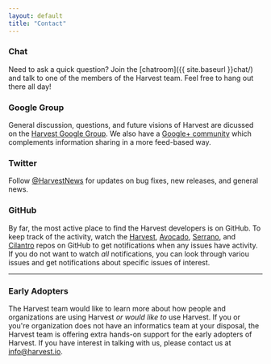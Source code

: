 ```yaml
---
layout: default
title: "Contact"
---
```


<h3><i class=icon-comment></i> Chat</h3>

Need to ask a quick question? Join the [chatroom]({{ site.baseurl }}chat/) and talk to one of the members of the Harvest team. Feel free to hang out there all day!

<h3><i class=icon-google-plus></i> Google Group</h3>

General discussion, questions, and future visions of Harvest are dicussed on the [Harvest Google Group](https://groups.google.com/forum/#!forum/harveststack). We also have a [Google+ community](https://plus.google.com/communities/100380212389444815687) which complements information sharing in a more feed-based way.

<h3><i class=icon-twitter></i> Twitter</h3>

Follow [@HarvestNews](https://twitter.com/HarvestNews) for updates on bug fixes, new releases, and general news.

<h3><i class=icon-github></i> GitHub</h3>

By far, the most active place to find the Harvest developers is on GitHub. To keep track of the activity, watch the [Harvest](https://github.com/cbmi/harvest/), [Avocado](https://github.com/cbmi/avocado/), [Serrano](https://github.com/cbmi/serrano/), and [Cilantro](https://github.com/cbmi/cilantro/) repos on GitHub to get notifications when any issues have activity. If you do not want to watch _all_ notifications, you can look through variou issues and get notifications about specific issues of interest.

---

### Early Adopters

The Harvest team would like to learn more about how people and organizations are using Harvest _or would like to_ use Harvest. If you or you're organization does not have an informatics team at your disposal, the Harvest team is offering extra hands-on support for the early adopters of Harvest. If you have interest in talking with us, please contact us at info@harvest.io.
